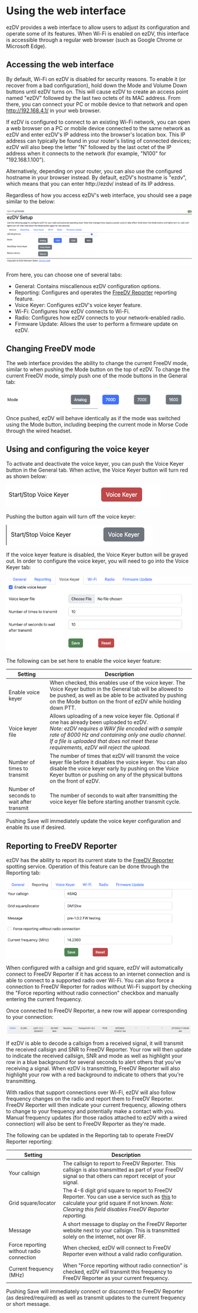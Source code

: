 # Using the web interface

ezDV provides a web interface to allow users to adjust its configuration and operate some of its features.
When Wi-Fi is enabled on ezDV, this interface is accessible through a regular web browser (such as Google Chrome
or Microsoft Edge).

## Accessing the web interface

By default, Wi-Fi on ezDV is disabled for security reasons. To enable it (or recover from a bad configuration), 
hold down the Mode and Volume Down buttons until ezDV turns on. This will cause ezDV to create an access point
named "ezDV" followed by the last two octets of its MAC address. From there, you can connect your PC or mobile
device to that network and open http://192.168.4.1/ in your web browser.

If ezDV is configured to connect to an existing Wi-Fi network, you can open a web browser on a PC or mobile device
connected to the same network as ezDV and enter ezDV's IP address into the browser's location box. This IP address
can typically be found in your router's listing of connected devices; ezDV will also beep the letter "N" followed
by the last octet of the IP address when it connects to the network (for example, "N100" for "192.168.1.100").  

Alternatively, depending on your router, you can also use the configured hostname in your browser instead.
By default, ezDV's hostname is "ezdv", which means that you can enter http://ezdv/ instead of its IP address.

Regardless of how you access ezDV's web interface, you should see a page similar to the below:

![Screenshot showing ezDV's main Web page](images/2-setup-webpage-general.png)

From here, you can choose one of several tabs:

* General: Contains miscallenous ezDV configuration options.
* Reporting: Configures and operates the [FreeDV Reporter](https://qso.freedv.org/) reporting feature.
* Voice Keyer: Configures ezDV's voice keyer feature.
* Wi-Fi: Configures how ezDV connects to Wi-Fi.
* Radio: Configures how ezDV connects to your network-enabled radio.
* Firmware Update: Allows the user to perform a firmware update on ezDV.

## Changing FreeDV mode

The web interface provides the ability to change the current FreeDV mode, similar to when pushing the Mode
button on the top of ezDV. To change the current FreeDV mode, simply push one of the mode buttons in the General 
tab:

![ezDV mode buttons on web interface](images/4-mode-buttons.png)

Once pushed, ezDV will behave identically as if the mode was switched using the Mode button, including beeping
the current mode in Morse Code through the wired headset.

## Using and configuring the voice keyer

To activate and deactivate the voice keyer, you can push the Voice Keyer button in the General tab. When active,
the Voice Keyer button will turn red as shown below:

![Voice Keyer button when active](images/4-voice-keyer-active.png)

Pushing the button again will turn off the voice keyer:

![Voice Keyer button when not active](images/4-voice-keyer-inactive.png)

If the voice keyer feature is disabled, the Voice Keyer button will be grayed out. In order to configure the voice
keyer, you will need to go into the Voice Keyer tab:

![Voice Keyer tab for configuration](images/4-voice-keyer-config.png)

The following can be set here to enable the voice keyer feature:

| Setting | Description |
|---------|-------------|
| Enable voice keyer | When checked, this enables use of the voice keyer. The Voice Keyer button in the General tab will be allowed to be pushed, as well as be able to be activated by pushing on the Mode button on the front of ezDV while holding down PTT. |
| Voice keyer file | Allows uploading of a new voice keyer file. Optional if one has already been uploaded to ezDV.<br/> *Note: ezDV requires a WAV file encoded with a sample rate of 8000 Hz and containing only one audio channel. If a file is uploaded that does not meet these requirements, ezDV will reject the upload.* |
| Number of times to transmit | The number of times that ezDV will transmit the voice keyer file before it disables the voice keyer. You can also disable the voice keyer early by pushing on the Voice Keyer button or pushing on any of the physical buttons on the front of ezDV. |
| Number of seconds to wait after transmit | The number of seconds to wait after transmitting the voice keyer file before starting another transmit cycle. |

Pushing Save will immediately update the voice keyer configuration and enable its use if desired.

## Reporting to FreeDV Reporter

ezDV has the ability to report its current state to the [FreeDV Reporter](https://qso.freedv.org/) spotting service. 
Operation of this feature can be done through the Reporting tab:

![Example of a reporting configuration on ezDV](images/4-reporting-tab.png)

When configured with a callsign and grid square, ezDV will automatically connect to FreeDV Reporter if it has access
to an internet connection and is able to connect to a supported radio over Wi-Fi. You can also force a connection to
FreeDV Reporter for radios without Wi-Fi support by checking the "Force reporting without radio connection" checkbox
and manually entering the current frequency.

Once connected to FreeDV Reporter, a new row will appear corresponding to your connection:

![Example of an entry on FreeDV Reporter](images/4-freedv-reporter.png)

If ezDV is able to decode a callsign from a received signal, it will transmit the received callsign and SNR to FreeDV
Reporter. Your row will then update to indicate the received callsign, SNR and mode as well as highlight your row in 
a blue background for several seconds to alert others that you've receiving a signal. When ezDV is transmitting, FreeDV
Reporter will also highlight your row with a red background to indicate to others that you're transmitting.

With radios that support connections over Wi-Fi, ezDV will also follow frequency changes on the radio and report them
to FreeDV Reporter. FreeDV Reporter will then indicate your current frequency, allowing others to change to your frequency
and potentially make a contact with you. Manual frequency updates (for those radios attached to ezDV with a wired connection)
will also be sent to FreeDV Reporter as they're made.

The following can be updated in the Reporting tab to operate FreeDV Reporter reporting:

| Setting | Description |
|---------|-------------|
| Your callsign | The callsign to report to FreeDV Reporter. This callsign is also transmitted as part of your FreeDV signal so that others can report receipt of your signal. |
| Grid square/locator | The 4-6 digit grid square to report to FreeDV Reporter. You can use a service such as [this](https://www.levinecentral.com/ham/grid_square.php) to calculate your grid square if not known. *Note: Clearing this field disables FreeDV Reporter reporting.* |
| Message | A short message to display on the FreeDV Reporter website next to your callsign. This is transmitted solely on the internet, not over RF. |
| Force reporting without radio connection | When checked, ezDV will connect to FreeDV Reporter even without a valid radio configuration. |
| Current frequency (MHz) | When "Force reporting without radio connection" is checked, ezDV will transmit this frequency to FreeDV Reporter as your current frequency.|

Pushing Save will immediately connect or disconnect to FreeDV Reporter (as desired/required) as well as transmit updates to the current frequency or short message.
